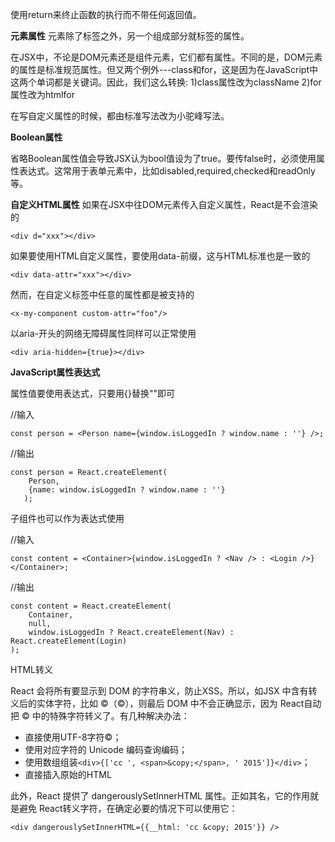 使用return来终止函数的执行而不带任何返回值。

**元素属性**
元素除了标签之外，另一个组成部分就标签的属性。

在JSX中，不论是DOM元素还是组件元素，它们都有属性。不同的是，DOM元素的属性是标准规范属性。但又两个例外---class和for，这是因为在JavaScript中这两个单词都是关键词。因此，我们这么转换:
1)class属性改为className
2)for属性改为htmlfor

在写自定义属性的时候，都由标准写法改为小驼峰写法。

**Boolean属性**

省略Boolean属性值会导致JSX认为bool值设为了true。要传false时，必须使用属性表达式。这常用于表单元素中，比如disabled,required,checked和readOnly等。

**自定义HTML属性**
如果在JSX中往DOM元素传入自定义属性，React是不会渲染的

    <div d="xxx"></div>
如果要使用HTML自定义属性，要使用data-前缀，这与HTML标准也是一致的

    <div data-attr="xxx"></div>

然而，在自定义标签中任意的属性都是被支持的

    <x-my-component custom-attr="foo"/>

以aria-开头的网络无障碍属性同样可以正常使用

    <div aria-hidden={true}></div>

**JavaScript属性表达式**

属性值要使用表达式，只要用{}替换""即可

//输入

    const person = <Person name={window.isLoggedIn ? window.name : ''} />;

//输出

    const person = React.createElement(
	    Person,
	    {name: window.isLoggedIn ? window.name : ''}
	   );

子组件也可以作为表达式使用

//输入

    const content = <Container>{window.isLoggedIn ? <Nav /> : <Login />}</Container>;

//输出

    const content = React.createElement(
	    Container,
	    null,
	    window.isLoggedIn ? React.createElement(Nav) : React.createElement(Login)
    );

HTML转义

React 会将所有要显示到 DOM 的字符串义，防止XSS。所以，如JSX 中含有转义后的实体字符，比如 &copy;（©），则最后 DOM 中不会正确显示，因为 React自动把 &copy; 中的特殊字符转义了。有几种解决办法：

- 直接使用UTF-8字符©；
- 使用对应字符的 Unicode 编码查询编码；
- 使用数组组装`<div>{['cc ', <span>&copy;</span>, ' 2015']}</div>`；
- 直接插入原始的HTML

此外，React 提供了 dangerouslySetInnerHTML 属性。正如其名，它的作用就是避免 React转义字符，在确定必要的情况下可以使用它：

    <div dangerouslySetInnerHTML={{__html: 'cc &copy; 2015'}} />